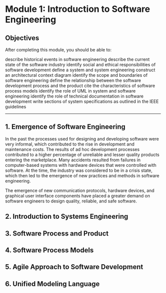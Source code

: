 # Module 1: Introduction to Software Engineering

## Objectives

After completing this module, you should be able to:

describe historical events in software engineering
describe the current state of the software industry
identify social and ethical responsibilities of software development
define a system and system engineering
construct an architectural context diagram
identify the scope and boundaries of software engineering
define the relationship between the software development process and the product
cite the characteristics of software process models
identify the role of UML in system and software engineering
identify the role of technical documentation in software development
write sections of system specifications as outlined in the IEEE guidelines

---

## 1. Emergence of Software Engineering

In the past the processes used for designing and developing software were very informal, which contributed to the rise in development and maintenance costs. The results of ad hoc development processes contributed to a higher percentage of unreliable and lesser quality products entering the marketplace. Many accidents resulted from failures in computer-based systems with hardware devices that were controlled with software. At the time, the industry was considered to be in a crisis state, which then led to the emergence of new practices and methods in software engineering.

The emergence of new communication protocols, hardware devices, and graphical user interface components have placed a greater demand on software engineers to design quality, reliable, and safe software.



## 2. Introduction to Systems Engineering



## 3. Software Process and Product



## 4. Software Process Models



## 5. Agile Approach to Software Development



## 6. Unified Modeling Language




